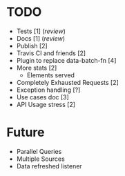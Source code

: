 # TODO

- Tests [1] (_review_)
- Docs [1] (_review_)
- Publish [2]
- Travis CI and friends [2]
- Plugin to replace data-batch-fn [4]
- More stats [2]
  - Elements served
- Completely Exhausted Requests [2]
- Exception handling [?]
- Use cases doc [3]
- API Usage stress [2]

# Future

- Parallel Queries
- Multiple Sources
- Data refreshed listener
